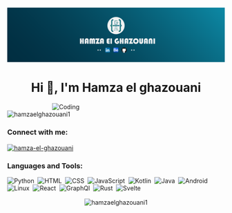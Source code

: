 [![MasterHead](Banner-Linkedin-01.png)](https://github.com/Hamzaelghazouani1)
<h1 align="center">Hi 👋, I'm Hamza el ghazouani</h1>
<img align="right" alt="Coding" width="400" src="https://i.pinimg.com/originals/2a/53/65/2a53651a35816f499270d8275fd5318f.gif">


<p align="left"> <img src="https://komarev.com/ghpvc/?username=hamzaelghazouani1&label=Profile%20views&color=0e75b6&style=flat" alt="hamzaelghazouani1" /> </p>

<h3 align="left">Connect with me:</h3>
<p align="left">
<a href="https://linkedin.com/in/hamza-el-ghazouani" target="blank"><img align="center" src="https://raw.githubusercontent.com/rahuldkjain/github-profile-readme-generator/master/src/images/icons/Social/linked-in-alt.svg" alt="hamza-el-ghazouani" height="30" width="40" /></a>
</p>

<h3 align="left">Languages and Tools:</h3>

![Python](https://img.shields.io/badge/-Python-05122A?style=flat&logo=python)&nbsp;
![HTML](https://img.shields.io/badge/-HTML-05122A?style=flat&logo=HTML5)&nbsp;
![CSS](https://img.shields.io/badge/-CSS-05122A?style=flat&logo=CSS3&logoColor=1572B6)&nbsp;
![JavaScript](https://img.shields.io/badge/-JavaScript-05122A?style=flat&logo=javascript)&nbsp;
![Kotlin](https://img.shields.io/badge/-Kotlin-05122A?style=flat&logo=kotlin)&nbsp;
![Java](https://img.shields.io/badge/-Java-05122A?style=flat&logo=java)&nbsp;
![Android](https://img.shields.io/badge/-Android-05122A?style=flat&logo=android)&nbsp;
![Linux](https://img.shields.io/badge/-Linux-05122A?style=flat&logo=linux)&nbsp;
![React](https://img.shields.io/badge/React-05122A?style=flat&logo=React&logoColor=blue)&nbsp;
![GraphQl](https://img.shields.io/badge/GraphQl-05122A?style=flat&logo=GraphQl&logoColor=E00098)&nbsp;
![Rust](https://img.shields.io/badge/Rust-05122A?style=flat&logo=Rust&logoColor=brown)&nbsp;
![Svelte](https://img.shields.io/badge/Svelte-05122A?style=flat&logo=Svelte&logoColor=orange)&nbsp;

<p align="center">
  <img align="center" src="https://github-readme-streak-stats.herokuapp.com/?user=hamzaelghazouani1&" alt="hamzaelghazouani1" />
</p>
